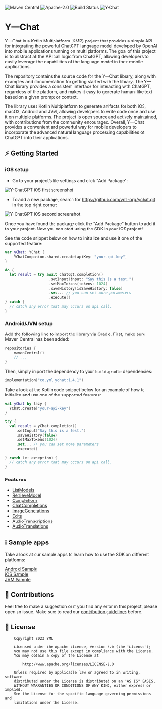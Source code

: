![Maven Central](https://img.shields.io/maven-central/v/co.yml/ychat)
![Apache-2.0](https://img.shields.io/badge/license-Apache-blue)
![Build Status](https://github.com/yml-org/ychat/actions/workflows/test.yml/badge.svg?branch=main)
![Y-Chat](https://github.com/yml-org/ychat/raw/main/art/logo.png)

# Y—Chat

Y—Chat is a Kotlin Multiplatform (KMP) project that provides a simple API for integrating the powerful ChatGPT language model developed by OpenAI into mobile applications running on multi platforms. The goal of this project is to abstract all the API call logic from ChatGPT, allowing developers to easily leverage the capabilities of the language model in their mobile applications.

The repository contains the source code for the Y—Chat library, along with examples and documentation for getting started with the library. The Y—Chat library provides a consistent interface for interacting with ChatGPT, regardless of the platform, and makes it easy to generate human-like text based on a given prompt or context.

The library uses Kotlin Multiplatform to generate artifacts for both iOS, macOS, Android and JVM, allowing developers to write code once and use it on multiple platforms. The project is open source and actively maintained, with contributions from the community encouraged. Overall, Y—Chat provides a convenient and powerful way for mobile developers to incorporate the advanced natural language processing capabilities of ChatGPT into their applications.

## ⚡️ Getting Started

### iOS setup

- Go to your project’s file settings and click "Add Package":

![Y-ChatGPT iOS first screenshot](https://github.com/yml-org/ychat/raw/main/art/ios-1.png)

- To add a new package, search for https://github.com/yml-org/ychat.git in the top right corner:

![Y-ChatGPT iOS second screenshot](https://github.com/yml-org/ychat/raw/main/art/ios-2.png)

Once you have found the package click the "Add Package" button to add it to your project. Now you can start using the SDK in your iOS project!

See the code snippet below on how to initialize and use it one of the supported feature:

```swift
var yChat: YChat {
    YChatCompanion.shared.create(apiKey: "your-api-key") 
}

do {
  let result = try await chatGpt.completion()
                    .setInput(input: "Say this is a test.")
                    .setMaxTokens(tokens: 1024)
                    .saveHistory(isSaveHistory: false)
                    .set... // you can set more parameters
                    .execute()
} catch {
  // catch any error that may occurs on api call.  
}
```

### Android/JVM setup

Add the following line to import the library via Gradle. First, make sure Maven Central has been added:


```kotlin
repositories {
    mavenCentral()
    // ...
}
```

Then, simply import the dependency to your `build.gradle` dependencies:

```kotlin
implementation("co.yml:ychat:1.4.1")
```

Take a look at the Kotlin code snippet below for an example of how to initialize and use one of the supported features:


```kotlin
val yChat by lazy {
  YChat.create("your-api-key")
}

try {
  val result = yChat.completion()
     .setInput("Say this is a test.")
     .saveHistory(false)
     .setMaxTokens(1024)
     .set... // you can set more parameters
     .execute()
  
} catch (e: exception) {
  // catch any error that may occurs on api call.  
}
```

### Features

- [ListModels](guides/Features.md#listmodels)
- [RetrieveModel](guides/Features.md#retrieveModel)
- [Completions](guides/Features.md#completion)
- [ChatCompletions](guides/Features.md#chatcompletions)
- [ImageGenerations](guides/Features.md#imagegenerations)
- [Edits](guides/Features.md#edits)
- [AudioTranscriptions](guides/Features.md#audioTranscriptions)
- [AudioTranslations](guides/Features.md#audioTranslations)

## ℹ️ Sample apps

Take a look at our sample apps to learn how to use the SDK on different platforms:

[Android Sample](https://github.com/yml-org/ychat/tree/main/sample/android)
<br />
[iOS Sample](https://github.com/yml-org/ychat/tree/main/sample/ios)
<br />
[JVM Sample](https://github.com/yml-org/ychat/tree/main/sample/jvm)

## 🤝 Contributions

Feel free to make a suggestion or if you find any error in this project, please open an issue. Make sure to read our [contribution guidelines](https://github.com/yml-org/ychat/blob/main/CONTRIBUTING.md) before.

## 📄 License

```
    Copyright 2023 YML

    Licensed under the Apache License, Version 2.0 (the "License");
    you may not use this file except in compliance with the License.
    You may obtain a copy of the License at

        http://www.apache.org/licenses/LICENSE-2.0

    Unless required by applicable law or agreed to in writing, software
    distributed under the License is distributed on an "AS IS" BASIS,
    WITHOUT WARRANTIES OR CONDITIONS OF ANY KIND, either express or implied.
    See the License for the specific language governing permissions and
    limitations under the License.
```
